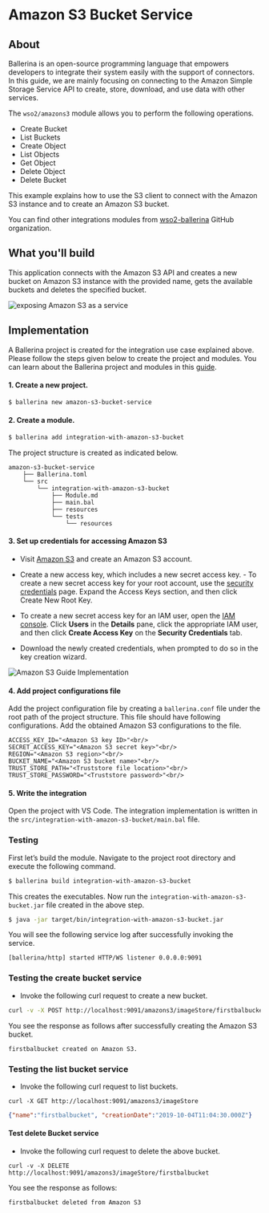 # Amazon S3 Bucket Service

## About

Ballerina is an open-source programming language that empowers developers to integrate their system easily with the 
support of connectors. In this guide, we are mainly focusing on connecting to the Amazon Simple Storage Service API to create, store, download, and use data with other services.  

The `wso2/amazons3` module allows you to perform the following operations.
* Create Bucket
* List Buckets
* Create Object
* List Objects
* Get Object
* Delete Object
* Delete Bucket

This example explains how to use the S3 client to connect with the Amazon S3 instance and to create an Amazon S3 bucket.

You can find other integrations modules from [wso2-ballerina](https://github.com/wso2-ballerina) GitHub organization.

## What you'll build

This application connects with the Amazon S3 API and creates a new bucket on Amazon S3 instance with the provided name, gets the available buckets and deletes the specified bucket.

![exposing Amazon S3 as a service](../../../../../assets/img/amazon-s3-bucket-service)

<!-- INCLUDE_MD: ../../../../../tutorial-prerequisites.md -->

<!-- INCLUDE_MD: ../../../../../tutorial-get-the-code.md -->

## Implementation

A Ballerina project is created for the integration use case explained above. Please follow the steps given 
below to create the project and modules. You can learn about the Ballerina project and modules in this 
[guide](../../../../../develop/managing-ballerina-code/).

#### 1. Create a new project.

```bash
$ ballerina new amazon-s3-bucket-service
```

#### 2. Create a module.

```bash
$ ballerina add integration-with-amazon-s3-bucket
```

The project structure is created as indicated below.

```
amazon-s3-bucket-service
    ├── Ballerina.toml
    └── src
        └── integration-with-amazon-s3-bucket
            ├── Module.md
            ├── main.bal
            ├── resources
            └── tests
                └── resources
```

#### 3. Set up credentials for accessing Amazon S3

- Visit [Amazon S3](https://aws.amazon.com/s3/) and create an Amazon S3 account.

- Create a new access key, which includes a new secret access key.
        - To create a new secret access key for your root account, use the [security credentials](https://console.aws.amazon.com/iam/home?#security_credential) page. Expand the Access Keys section, and then click Create New Root Key.

-  To create a new secret access key for an IAM user, open the [IAM console](https://console.aws.amazon.com/iam/home?region=us-east-1#home). Click **Users** in the **Details** pane, click the appropriate IAM user, and then click **Create Access Key** on the **Security Credentials** tab.
- Download the newly created credentials, when prompted to do so in the key creation wizard.

 ![Amazon S3 Guide Implementation](resources/s3_connector_guide_implementation.svg "Amazon S3 Guide Implementation")


#### 4. Add project configurations file

Add the project configuration file by creating a `ballerina.conf` file under the root path of the project structure. 
This file should have following configurations. Add the obtained Amazon S3 configurations to the file.

```
ACCESS_KEY_ID="<Amazon S3 key ID>"<br/>
SECRET_ACCESS_KEY="<Amazon S3 secret key>"<br/>
REGION="<Amazon S3 region>"<br/>
BUCKET_NAME="<Amazon S3 bucket name>"<br/>
TRUST_STORE_PATH="<Truststore file location>"<br/>
TRUST_STORE_PASSWORD="<Truststore password>"<br/>
```

#### 5. Write the integration
Open the project with VS Code. The integration implementation is written in the `src/integration-with-amazon-s3-bucket/main.bal` file.

<!-- INCLUDE_CODE: src/integration-with-amazon-s3-bucket/main.bal -->

### Testing 

First let’s build the module. Navigate to the project root directory and execute the following command.

```bash
$ ballerina build integration-with-amazon-s3-bucket
```

This creates the executables. Now run the `integration-with-amazon-s3-bucket.jar` file created in the above step.

```bash
$ java -jar target/bin/integration-with-amazon-s3-bucket.jar
```

You will see the following service log after successfully invoking the service.

```log
[ballerina/http] started HTTP/WS listener 0.0.0.0:9091
```

### Testing the create bucket service 

- Invoke the following curl request to create a new bucket.
```bash
curl -v -X POST http://localhost:9091/amazons3/imageStore/firstbalbucket
```
You see the response as follows after successfully creating the Amazon S3 bucket.
```
firstbalbucket created on Amazon S3.
```

### Testing the list bucket service 

- Invoke the following curl request to list buckets.
```
curl -X GET http://localhost:9091/amazons3/imageStore

```

```json
{"name":"firstbalbucket", "creationDate":"2019-10-04T11:04:30.000Z"}
```

#### Test delete Bucket service

- Invoke the following curl request to delete the above bucket.
```
curl -v -X DELETE http://localhost:9091/amazons3/imageStore/firstbalbucket
```
You see the response as follows:
```
firstbalbucket deleted from Amazon S3
```
